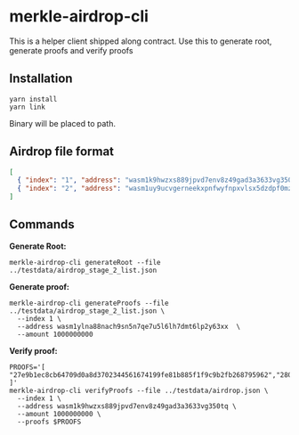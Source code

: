 merkle-airdrop-cli
==================

This is a helper client shipped along contract.
Use this to generate root, generate proofs and verify proofs

## Installation

```shell
yarn install
yarn link
```

Binary will be placed to path.

## Airdrop file format

```json
[
  { "index": "1", "address": "wasm1k9hwzxs889jpvd7env8z49gad3a3633vg350tq", "amount": "100"},
  { "index": "2", "address": "wasm1uy9ucvgerneekxpnfwyfnpxvlsx5dzdpf0mzjd", "amount": "1010"}
]
```

## Commands

**Generate Root:**
```shell
merkle-airdrop-cli generateRoot --file ../testdata/airdrop_stage_2_list.json
```

**Generate proof:**
```shell
merkle-airdrop-cli generateProofs --file ../testdata/airdrop_stage_2_list.json \
  --index 1 \
  --address wasm1ylna88nach9sn5n7qe7u5l6lh7dmt6lp2y63xx  \
  --amount 1000000000
```

**Verify proof:**
```shell
PROOFS='[ "27e9b1ec8cb64709d0a8d3702344561674199fe81b885f1f9c9b2fb268795962","280777995d054081cbf208bccb70f8d736c1766b81d90a1fd21cd97d2d83a5cc","3946ea1758a5a2bf55bae1186168ad35aa0329805bc8bff1ca3d51345faec04a"
]'
merkle-airdrop-cli verifyProofs --file ../testdata/airdrop.json \
  --index 1 \
  --address wasm1k9hwzxs889jpvd7env8z49gad3a3633vg350tq \
  --amount 1000000000 \
  --proofs $PROOFS

```
